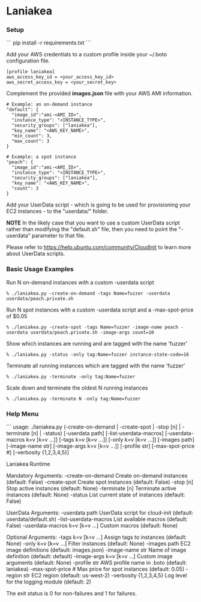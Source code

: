 Laniakea
========

<h3>Setup</h3>
```
pip install -r requirements.txt
```

Add your AWS credentials to a custom profile inside your ~/.boto configuration file.
```
[profile laniakea]
aws_access_key_id = <your_access_key_id>
aws_secret_access_key = <your_secret_key>
```

Complement the provided **images.json** file with your AWS AMI information.
```
# Example: an on-demand instance
"default": {
  "image_id":"ami-<AMI_ID>",
  "instance_type": "<INSTANCE_TYPE>",
  "security_groups": ["laniakea"],
  "key_name": "<AWS_KEY_NAME>",
  "min_count": 3,
  "max_count": 3
}

# Example: a spot instance
"peach": {
  "image_id":"ami-<AMI_ID>",
  "instance_type": "<INSTANCE_TYPE>",
  "security_groups": ["laniakea"],
  "key_name": "<AWS_KEY_NAME>",
  "count": 3
}
```

Add your UserData script - which is going to be used for provisioning your EC2 instances - to the "userdata/" folder.

**NOTE**
In the likely case that you want to use a custom UserData script rather than modifying the "default.sh" file, then you need to point the "-userdata" parameter to that file.

Please refer to https://help.ubuntu.com/community/CloudInit to learn more about UserData scripts.


<h3>Basic Usage Examples</h3>

Run N on-demand instances with a custom -userdata script
```
% ./laniakea.py -create-on-demand -tags Name=fuzzer -userdata userdata/peach.private.sh
```

Run N spot instances with a custom -userdata script and a -max-spot-price of $0.05
```
% ./laniakea.py -create-spot -tags Name=fuzzer -image-name peach -userdata userdata/peach.private.sh -image-args count=10
```

Show which instances are running and are tagged with the name 'fuzzer'
```
% ./laniakea.py -status -only tag:Name=fuzzer instance-state-code=16
```

Terminate all running instances which are tagged with the name 'fuzzer'
```
% ./laniakea.py -terminate -only tag:Name=fuzzer
```

Scale down and terminate the oldest N running instances
```
% ./laniakea.py -terminate N -only tag:Name=fuzzer
```


<h3>Help Menu</h3>
```
usage: ./laniakea.py
     (-create-on-demand | -create-spot | -stop [n] | -terminate [n] | -status)
     [-userdata path] [-list-userdata-macros]
     [-userdata-macros k=v [k=v ...]] [-tags k=v [k=v ...]]
     [-only k=v [k=v ...]] [-images path] [-image-name str]
     [-image-args k=v [k=v ...]] [-profile str]
     [-max-spot-price #] [-verbosity {1,2,3,4,5}]

Laniakea Runtime

Mandatory Arguments:
  -create-on-demand     Create on-demand instances (default: False)
  -create-spot          Create spot instances (default: False)
  -stop [n]             Stop active instances (default: None)
  -terminate [n]        Terminate active instances (default: None)
  -status               List current state of instances (default: False)

UserData Arguments:
  -userdata path        UserData script for cloud-init (default:
                        userdata/default.sh)
  -list-userdata-macros
                        List available macros (default: False)
  -userdata-macros k=v [k=v ...]
                        Custom macros (default: None)

Optional Arguments:
  -tags k=v [k=v ...]   Assign tags to instances (default: None)
  -only k=v [k=v ...]   Filter instances (default: None)
  -images path          EC2 image definitions (default: images.json)
  -image-name str       Name of image definition (default: default)
  -image-args k=v [k=v ...]
                        Custom image arguments (default: None)
  -profile str          AWS profile name in .boto (default: laniakea)
  -max-spot-price #     Max price for spot instances (default: 0.05)
  -region str           EC2 region (default: us-west-2)
  -verbosity {1,2,3,4,5}
                        Log level for the logging module (default: 2)

The exit status is 0 for non-failures and 1 for failures.
```
